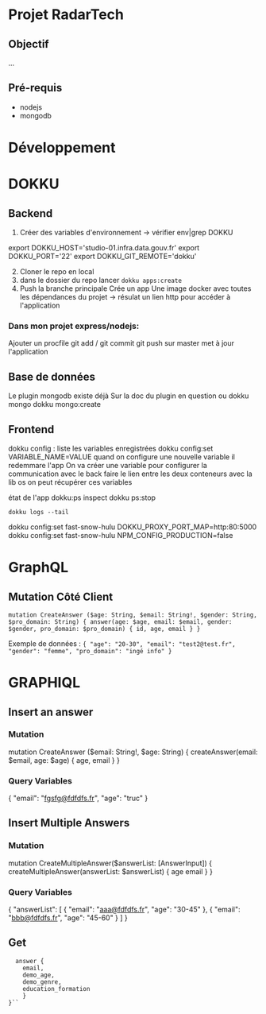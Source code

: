 # Projet RadarTech
## Objectif 
...
## Pré-requis
- nodejs
- mongodb

# Développement

# DOKKU
## Backend
1. Créer des variables d'environnement
-> vérifier env|grep DOKKU

export DOKKU_HOST='studio-01.infra.data.gouv.fr'
export DOKKU_PORT='22'
export DOKKU_GIT_REMOTE='dokku'

2. Cloner le repo en local
3. dans le dossier du repo lancer 
`dokku apps:create`
4. Push la branche principale
Crée un app
Une image docker avec toutes les dépendances du projet
-> résulat un lien http pour accéder à l'application

### Dans mon projet express/nodejs: 
Ajouter un procfile 
git add / git commit
git push sur master met à jour l'application

## Base de données
Le plugin mongodb existe déjà
Sur la doc du plugin en question ou dokku mongo
dokku mongo:create <nom> 

## Frontend
dokku config : liste les variables enregistrées 
dokku config:set VARIABLE_NAME=VALUE
quand on configure une nouvelle variable il redemmare l'app
On va créer une variable pour configurer la communication avec le back
faire le lien entre les deux conteneurs
avec la lib os on peut récupérer ces variables

état de l'app dokku:ps inspect <app-name>
dokku ps:stop <app-name>

    dokku logs --tail


dokku config:set fast-snow-hulu DOKKU_PROXY_PORT_MAP=http:80:5000
dokku config:set fast-snow-hulu NPM_CONFIG_PRODUCTION=false

# GraphQL
## Mutation Côté Client
 `mutation CreateAnswer ($age: String, $email: String!, $gender: String, $pro_domain: String) {
    answer(age: $age, email: $email, gender: $gender, pro_domain: $pro_domain) {
        id,
        age,
        email
    }
  }`

Exemple de données : 
`
{
  "age": "20-30",
  "email": "test2@test.fr",
  "gender": "femme",
  "pro_domain": "ingé info"
}
`

# GRAPHIQL 
## Insert an answer
### Mutation
 mutation CreateAnswer ($email: String!, $age: String) {
  	createAnswer(email: $email, age: $age) {
      age,
      email
    }
  }
### Query Variables
{
  "email": "fgsfg@fdfdfs.fr",
  "age": "truc"
}

## Insert Multiple Answers
### Mutation
mutation CreateMultipleAnswer($answerList: [AnswerInput]) {
  createMultipleAnswer(answerList: $answerList) {
    age
    email
  }
}
### Query Variables
{
  "answerList": [
    {
      "email": "aaa@fdfdfs.fr",
      "age": "30-45"
    },
    {
      "email": "bbb@fdfdfs.fr",
      "age": "45-60"
    }
  ]
}

## Get 
```{
  answer {
    email,
    demo_age,
    demo_genre,
    education_formation
	}
}``
